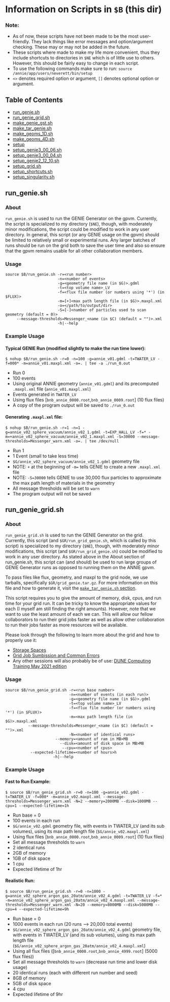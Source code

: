 # Information on Scripts in `$B` (this dir)

### Note:
- As of now, these scripts have not been made to be the most user-friendly. They lack things like error messages and option/argument checking. These may or may not be added in the future.
- These scripts where made to make my life more convenient, thus they include shortcuts to directories in `$NE` which is of little use to others. However, this should be fairly easy to change in each script.
- To use the following commands make sure to run: `source /annie/app/users/neverett/bin/setup`
- `<>` denotes required option or argument, `[]` denotes optional option or argument.

## Table of Contents
- [run_genie.sh](#run_geniesh)
- [run_genie_grid.sh](#run_genie_gridsh)
- [make_genie_gst.sh](#make_genie_gstsh)
- [make_tar_genie.sh](#make_tar_geniesh)
- [make_geoms_1D.sh](#make_geoms_1Dsh)
- [make_geoms_4D.sh](#make_geoms_4Dsh)
- [setup](#setup)
- [setup_genie3_00_06.sh](#setup_genie3_00_06sh)
- [setup_genie3_00_04.sh](#setup_genie3_00_04sh)
- [setup_genie2_12_10.sh](#setup_genie2_12_10sh)
- [setup_grid.sh](#setup_gridsh)
- [setup_shortcuts.sh](#setup_shortcutssh)
- [setup_singularity.sh](#setup_singularitysh)

## **run_genie.sh**

### About
`run_genie.sh` is used to run the GENIE Generator on the gpvm. 
Currently, the script is specialized to my directory (`$NE`), though, with moderately minor modifications, the script could be modified to work in any user directory. 
In general, this script (or any GENIE usage on the gpvm) should be limited to relatively small or experimental runs. 
Any larger batches of runs should be run on the grid both to save the user time and also so ensure that the gpvm remains usable for all other collaboration members.

### Usage
```
source $B/run_genie.sh -r=<run number>
                       -n=<number of events>
                       -g=<geometry file name (in $G)>.gdml
                       -t=<top volume name>_LV
                       -f=<flux file number (or numbers using '*') (in $FLUX)>
                       -m=[+]<max path length file (in $G)>.maxpl.xml
                       -o=</path/to/output/dir>
                       -S=[-]<number of particles used to scan geometry (default = 0)>
     --message-thresholds=Messenger_<name (in $C) (default = "")>.xml
                       -h|--help
```

### **Example Usage**

#### Typical GENIE Run (modified slightly to make the run time lower):
```
$ nohup $B/run_genie.sh -r=0 -n=100 -g=annie_v01.gdml -t=TWATER_LV -f=000* -m=annie_v01.maxpl.xml -o=. | tee -a ./run_0.out
```
- Run 0
- 100 events
- Using original ANNIE geometry (`annie_v01.gdml`) and its precomputed `.maxpl.xml` file (`annie_v01.maxpl.xml`)
- Events generated in `TWATER_LV`
- Using flux files [`bnb_annie_0000.root`,`bnb_annie_0009.root`] (10 flux files)
- A copy of the program output will be saved to `./run_0.out`

#### Generating `.maxpl.xml` file: 
```
$ nohup $B/run_genie.sh -r=1 -n=1 -g=annie_v02_sphere_vacuum/annie_v02_1.gdml -t=EXP_HALL_LV -f=* -m=+annie_v02_sphere_vacuum/annie_v02_1.maxpl.xml -S=30000 --message-thresholds=Messenger_warn.xml -o=. | tee /dev/null
```
- Run 1
- 1 Event (small to take less time)
- `$G/annie_v02_sphere_vacuum/annie_v02_1.gdml` geometry file
- NOTE: `+` at the beginning of `-m=` tells GENIE to create a new `.maxpl.xml` file
- NOTE: `-S=30000` tells GENIE to use 30,000 flux particles to approximate the max path length of materials in the geometry
- All message thresholds will be set to `warn`
- The program output will not be saved

## **run_genie_grid.sh**

### About
`run_genie_grid.sh` is used to run the GENIE Generator on the grid.
Currently, this script (and `$GR/run_grid_genie.sh`, which is called by this script) is specialized to my directory (`$NE`), though, with moderately minor modifications, this script (and `$GR/run_grid_genie.sh`) could be modified to work in any user directory.
As stated above in the About section of run_genie.sh, this script can (and should) be used to run large groups of GENIE Generator runs as opposed to running them on the ANNIE gpvm. 

To pass files like flux, geometry, and maxpl to the grid node, we use tarballs, specifically `$GR/grid_genie.tar.gz`.
For more information on this file and how to generate it, visit the [`make_tar_genie.sh` section](#make_tar_geniesh).

This script requires you to give the amount of memory, disk, cpus, and run time for your grid run. 
It can be tricky to know the appropriate values for each (I myself am still finding the right amounts). 
However, note that we want to use the least amount of each we can. 
This will allow our fellow collaborators to run their grid jobs faster as well as allow other collaboration to run their jobs faster as more resources will be available.

Please look through the following to learn more about the grid and how to properly use it:
- [Storage Spaces](https://dune.github.io/computing-training-202105/02-storage-spaces/index.html)
- [Grid Job Sumbission and Common Errors](https://dune.github.io/computing-training-202105/07-grid-job-submission/index.html)
- Any other sessions will also probably be of use: [DUNE Computing Training May 2021 edition](https://dune.github.io/computing-training-202105/index.html)

### Usage
```
source $B/run_genie_grid.sh -r=<run base number>
                            -n=<number of events (in each run)>
                            -g=<geometry file name (in $G)>.gdml
                            -t=<top volume name>_LV
                            -f=<flux file number (or numbers using '*') (in $FLUX)>
                            -m=<max path length file (in $G)>.maxpl.xml
          --message-thresholds=Messenger_<name (in $C) (default = "")>.xml
                            -N=<number of identical runs>
                      --memory=<amount of ram in MB>MB
                        --disk=<amount of disk space in MB>MB
                         --cpu=<number of cpus>
           --expected-lifetime=<number of hours>h
                     -h|--help
```

### **Example Usage**

#### Fast to Run Example:
```
$ source $B/run_genie_grid.sh -r=0 -n=100 -g=annie_v02.gdml -t=TWATER_LV -f=000* -m=annie_v02.maxpl.xml --message-thresholds=Messenger_warn.xml -N=2 --memory=2000MB --disk=1000MB --cpu=1 --expected-lifetime=1h
```
- Run base = 0
- 100 events in each run
- `$G/annie_v02.gdml` geometry file, with events in TWATER_LV (and its sub volumes), using its max path length file (`$G/annie_v02.maxpl.xml`)
- Using flux files [`bnb_annie_0000.root`,`bnb_annie_0009.root`] (10 flux files)
- Set all message thresholds to `warn`
- 2 identical runs
- 2GB of memory
- 1GB of disk space
- 1 cpu
- Expected lifetime of 1hr

#### Realistic Run:
```
$ source $B/run_genie_grid.sh -r=0 -n=1000 -g=annie_v02_sphere_argon_gas_20atm/annie_v02_4.gdml -t=TWATER_LV -f=* -m=annie_v02_sphere_argon_gas_20atm/annie_v02_4.maxpl.xml --message-thresholds=Messenger_warn.xml -N=20 --memory=8000MB --disk=5000MB --cpu=4 --expected-lifetime=9h
```
- Run base = 0
- 1000 events in each run (20 runs --> 20,000 total events)
- `$G/annie_v02_sphere_argon_gas_20atm/annie_v02_4.gdml` geometry file, with events in TWATER_LV (and its sub volumes), using its max path length file (`$G/annie_v02_sphere_argon_gas_20atm/annie_v02_4.maxpl.xml`)
- Using all flux files ([`bnb_annie_0000.root`,`bnb_annie_4999.root`] (5000 flux files))
- Set all message thresholds to `warn` (decrease run time and lower disk usage)
- 20 identical runs (each with different run number and seed)
- 8GB of memory
- 5GB of disk space
- 4 cpu
- Expected lifetime of 9hr